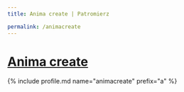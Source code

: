 ```yaml
---
title: Anima create | Patromierz

permalink: /animacreate
---
```


# [Anima create](https://patronite.pl/animacreate)

{% include profile.md name="animacreate" prefix="a" %}
